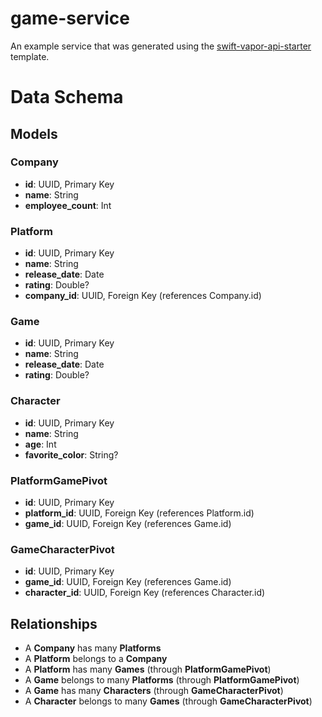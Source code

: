# game-service

An example service that was generated using the [swift-vapor-api-starter](https://github.com/caseyleehanley/swift-vapor-api-starter) template.

# Data Schema

## Models

### Company
- **id**: UUID, Primary Key
- **name**: String
- **employee_count**: Int

### Platform
- **id**: UUID, Primary Key
- **name**: String
- **release_date**: Date
- **rating**: Double?
- **company_id**: UUID, Foreign Key (references Company.id)

### Game
- **id**: UUID, Primary Key
- **name**: String
- **release_date**: Date
- **rating**: Double?

### Character
- **id**: UUID, Primary Key
- **name**: String
- **age**: Int
- **favorite_color**: String?

### PlatformGamePivot
- **id**: UUID, Primary Key
- **platform_id**: UUID, Foreign Key (references Platform.id)
- **game_id**: UUID, Foreign Key (references Game.id)

### GameCharacterPivot
- **id**: UUID, Primary Key
- **game_id**: UUID, Foreign Key (references Game.id)
- **character_id**: UUID, Foreign Key (references Character.id)

## Relationships

- A **Company** has many **Platforms**
- A **Platform** belongs to a **Company**
- A **Platform** has many **Games** (through **PlatformGamePivot**)
- A **Game** belongs to many **Platforms** (through **PlatformGamePivot**)
- A **Game** has many **Characters** (through **GameCharacterPivot**)
- A **Character** belongs to many **Games** (through **GameCharacterPivot**)
